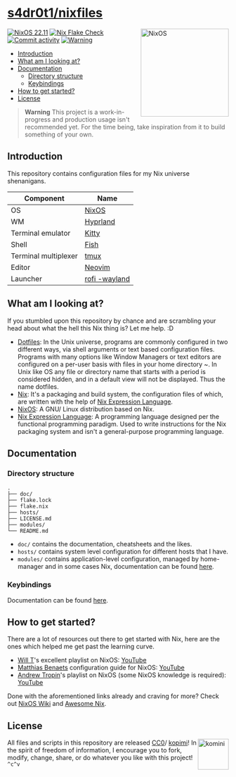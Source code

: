 # [s4dr0t1/nixfiles](github.com/s4dr0t1/nixfiles)

[<img src="https://nixos.org/logo/nixos-logo-only-hires.png" width="200" align="right" alt="NixOS">](https://nixos.org)
[![NixOS 22.11](https://img.shields.io/badge/NixOS-22.11-blue.svg?style=flat&logo=NixOS&logoColor=white)](https://nixos.org)
[![Nix Flake Check](https://github.com/s4dr0t1/nixfiles/workflows/Nix%20Flake%20Check/badge.svg)](https://github.com/s4dr0t1/nixfiles/actions)
[![Commit activity](https://img.shields.io/github/last-commit/s4dr0t1/nixfiles/main?style=flat)](https://github.com/s4dr0t1/nixfiles)
[![Warning](https://img.shields.io/badge/Warning-WIP-red?style=flat&logo=serverfault)](https://en.wikipedia.org/wiki/Work_in_Progress_(https://en.wikipedia.org/wiki/Work_in_process))

- [Introduction](#introduction)
- [What am I looking at?](#what-am-i-looking-at%3F)
- [Documentation](#documentation)
	- [Directory structure](#directory-structure)
	- [Keybindings](#keybindings)
- [How to get started?](#how-to-get-started%3F)
- [License](#license)

> **Warning**
> This project is a work-in-progress and production usage isn't recommended yet. For the time being, take inspiration from it to build something of your own.

## Introduction

This repository contains configuration files for my Nix universe shenanigans.

Component | Name
-|-
OS | [NixOS](https://nixos.org/)
WM | [Hyprland](https://hyprland.org/)
Terminal emulator | [Kitty](https://github.com/kovidgoyal/kitty)
Shell | [Fish](https://github.com/fish-shell/fish-shell)
Terminal multiplexer | [tmux](https://github.com/tmux/tmux)
Editor | [Neovim](https://github.com/neovim/neovim)
Launcher | [rofi -wayland](https://github.com/lbonn/rofi)

## What am I looking at?

If you stumbled upon this repository by chance and are scrambling your head about what the hell this Nix thing is? Let me help. :D

- [Dotfiles](https://github.com/xero/dotfiles#dotfiles): In the Unix universe, programs are commonly configured in two different ways, via shell arguments or text based configuration files. Programs with many options like Window Managers or text editors are configured on a per-user basis with files in your home directory ~. In Unix like OS any file or directory name that starts with a period is considered hidden, and in a default view will not be displayed. Thus the name dotfiles.
- [Nix](https://nixos.wiki/wiki/Nix_package_manager): It's a packaging and build system, the configuration files of which, are written with the help of [Nix Expression Language](https://nixos.wiki/wiki/Overview_of_the_Nix_Language).
- [NixOS](https://nixos.wiki/wiki/Overview_of_the_NixOS_Linux_distribution): A GNU/ Linux distribution based on Nix.
- [Nix Expression Language](https://nixos.wiki/wiki/Overview_of_the_Nix_Language): A programming language designed per the functional programming paradigm. Used to write instructions for the Nix packaging system and isn't a general-purpose programming language.

## Documentation

### Directory structure

```
.
├── doc/
├── flake.lock
├── flake.nix
├── hosts/
├── LICENSE.md
├── modules/
└── README.md
```

- `doc/` contains the documentation, cheatsheets and the likes.
- `hosts/` contains system level configuration for different hosts that I have.
- `modules/` contains application-level configuration, managed by home-manager and in some cases Nix, documentation can be found [here](./doc/README.md).

### Keybindings

Documentation can be found [here](./doc/README.md).


## How to get started?

There are a lot of resources out there to get started with Nix, here are the ones which helped me get past the learning curve.

- [Will T](https://github.com/wiltaylor)'s excellent playlist on NixOS: [YouTube](https://youtube.com/playlist?list=PL-saUBvIJzOkjAw_vOac75v-x6EzNzZq-)
- [Matthias Benaets](https://github.com/MatthiasBenaets) configuration guide for NixOS: [YouTube](https://youtu.be/AGVXJ-TIv3Y)
- [Andrew Tropin](https://github.com/abcdw)'s playlist on NixOS (some NixOS knowledge is required): [YouTube](https://youtube.com/playlist?list=PLZmotIJq3yOKew30oT8aEbPUOEKBmNpY1)

Done with the aforementioned links already and craving for more? Check out [NixOS Wiki](https://nixos.wiki) and [Awesome Nix](https://github.com/nix-community/awesome-nix).

## License

[<img src="https://gist.githubusercontent.com/xero/cbcd5c38b695004c848b73e5c1c0c779/raw/6b32899b0af238b17383d7a878a69a076139e72d/kopimi-sm.png" align="right" alt="komini" width="70">](https://kopimi.com)

All files and scripts in this repository are released [CC0](https://creativecommons.org/publicdomain/zero/1.0/)/ [kopimi](https://kopimi.com)! In the spirit of freedom of information, I encourage you to fork, modify, change, share, or do whatever you like with this project! `^c^v`
